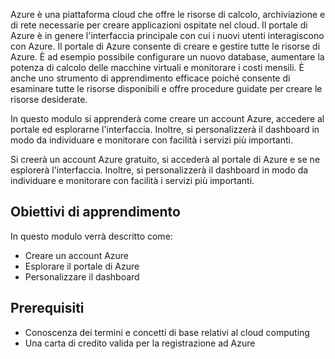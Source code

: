 Azure è una piattaforma cloud che offre le risorse di calcolo, archiviazione e di rete necessarie per creare applicazioni ospitate nel cloud. Il portale di Azure è in genere l'interfaccia principale con cui i nuovi utenti interagiscono con Azure. Il portale di Azure consente di creare e gestire tutte le risorse di Azure. È ad esempio possibile configurare un nuovo database, aumentare la potenza di calcolo delle macchine virtuali e monitorare i costi mensili. È anche uno strumento di apprendimento efficace poiché consente di esaminare tutte le risorse disponibili e offre procedure guidate per creare le risorse desiderate.

In questo modulo si apprenderà come creare un account Azure, accedere al portale ed esplorarne l'interfaccia. Inoltre, si personalizzerà il dashboard in modo da individuare e monitorare con facilità i servizi più importanti.

Si creerà un account Azure gratuito, si accederà al portale di Azure e se ne esplorerà l'interfaccia. Inoltre, si personalizzerà il dashboard in modo da individuare e monitorare con facilità i servizi più importanti.


## <a name="learning-objectives"></a>Obiettivi di apprendimento
In questo modulo verrà descritto come:

- Creare un account Azure
- Esplorare il portale di Azure
- Personalizzare il dashboard

## <a name="prerequisites"></a>Prerequisiti

- Conoscenza dei termini e concetti di base relativi al cloud computing
- Una carta di credito valida per la registrazione ad Azure
